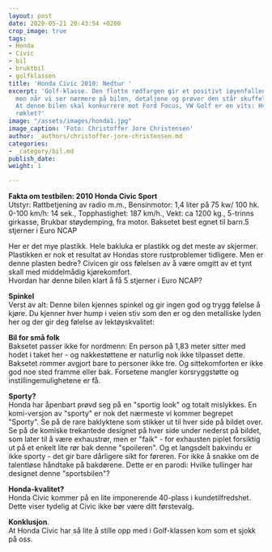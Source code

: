 ```yaml
---
layout: post
date: 2020-05-21 20:43:54 +0200
crop_image: true
tags:
- Honda
- Civic
- bil
- bruktbil
- golfklassen
title: 'Honda Civic 2010: Nedtur '
excerpt: 'Golf-klasse. Den flotte rødfargen gir et positivt iøyenfallende førsteinntrykk,
  men når vi ser nærmere på bilen, detaljene og prøver den står skuffelsene i kø.
  At denne bilen skal konkurrere mot Ford Focus, VW Golf er en vits: Hvem kjøper dette
  røklet?'
image: "/assets/images/honda1.jpg"
image_caption: 'Foto: Christoffer Jore Christensen'
author: _authors/christoffer-jore-christensen.md
categories:
- _category/bil.md
publish_date: 
weight: 1

---
```

**Fakta om testbilen: 2010 Honda Civic Sport**  
Utstyr: Rattbetjening av radio m.m., Bensinmotor: 1,4 liter på 75 kw/ 100 hk.  
0-100 km/h: 14 sek., Topphastighet: 187 km/h., Vekt: ca 1200 kg., 5-trinns girkasse, Brukbar støydemping, fra motor. Baksetet best egnet til barn.5 stjerner i Euro NCAP

Her er det mye plastikk. Hele bakluka er plastikk og det meste av skjermer. Plastikken er nok et resultat av Hondas store rustproblemer tidligere. Men er denne plasten bedre? Civicen gir oss følelsen av å være omgitt av et tynt skall med middelmådig kjørekomfort.  
Hvordan har denne bilen klart å få 5 stjerner i Euro NCAP?

**Spinkel**  
Verst av alt: Denne bilen kjennes spinkel og gir ingen god og trygg følelse å kjøre. Du kjenner hver hump i veien stiv som den er og den metalliske lyden her og der gir deg følelse av lektøyskvalitet:

**Bil for små folk**  
Baksetet passer ikke for nordmenn: En person på 1,83 meter sitter med hodet i taket her - og nakkestøttene er naturlig nok ikke tilpasset dette. Baksetet rommer avgjort bare to personer ikke tre. Og sittekomforten er ikke god noe sted framme eller bak. Forsetene mangler korsryggstøtte og instillingemulighetene er få.

**Sporty?**  
Honda har åpenbart prøvd seg på en "sportig look" og totalt mislykkes. En komi-versjon av "sporty" er nok det nærmeste vi kommer begrepet "Sporty". Se på de rare baklyktene som stikker ut til hver side på bildet over. Se på de komiske trekantede designet på hver side under nederst på bildet, som later til å være exhaustrør, men er "faik" - for exhausten piplet forsiktig ut på et enkelt lite rør bak denne "spoileren". Og et langsdelt bakvindu er ikke sporty - det gir bare dårligere sikt for føreren. For ikke å snakke om de talentløse håndtake på bakdørene. Dette er en parodi: Hvilke tullinger har designet denne "sportsbilen"?

**Honda-kvalitet?**  
Honda Civic kommer på en lite imponerende 40-plass i kundetilfredshet. Dette viser tydelig at Civic ikke bør være ditt førstevalg. 

**Konklusjon**.  
 At Honda Civic har så lite å stille opp med i Golf-klassen kom som et sjokk på oss.